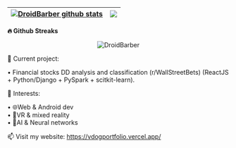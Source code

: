 | <a href="https://github.com/anuraghazra/github-readme-stats"><img align="center" src="https://github-readme-stats.vercel.app/api?username=DroidBarber&show_icons=true&include_all_commits=true&theme=github_dark&hide_border=true" alt="DroidBarber github stats" /></a> | <a href="https://github.com/anuraghazra/github-readme-stats"><img align="center" src="https://github-readme-stats.vercel.app/api/top-langs/?username=DroidBarber&layout=compact&theme=github_dark&hide_border=true" /></a> |
| ------------- | ------------- |


<b>🔥 Github Streaks</b>
<p align="center"><img src="https://github-readme-streak-stats.herokuapp.com/?user=DroidBarber&theme=black-ice&hide_border=true&stroke=0000&background=0D1117&ring=e05397&fire=e05397&currStreakLabel=e05397&bg_color=30,e96443,904e95&title_color=fff&text_color=fff" alt="DroidBarber" /></p>


🔭 Current project:

 • Financial stocks DD analysis and classification (r/WallStreetBets) (ReactJS + Python/Django + PySpark + scitkit-learn).
 
 🌱 Interests:
 
 • 🌐Web & Android dev <br>
 • 🥽VR & mixed reality <br>
 • 🧠AI & Neural networks <br>
 
 📫 Visit my website: https://vdogportfolio.vercel.app/
 
 

<!--
**DroidBarber/DroidBarber** is a ✨ _special_ ✨ repository because its `README.md` (this file) appears on your GitHub profile.

Here are some ideas to get you started:

- 🔭 I’m currently working on ...
- 🌱 I’m currently learning ...
- 👯 I’m looking to collaborate on ...
- 🤔 I’m looking for help with ...
- 💬 Ask me about ...
- 📫 How to reach me: ...
- 😄 Pronouns: ...
- ⚡ Fun fact: ...
-->
